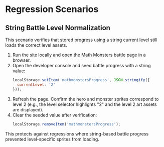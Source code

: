 # Regression Scenarios

## String Battle Level Normalization

This scenario verifies that stored progress using a string current level still loads the correct level assets.

1. Run the site locally and open the Math Monsters battle page in a browser.
2. Open the developer console and seed battle progress with a string value:
   ```js
   localStorage.setItem('mathmonstersProgress', JSON.stringify({
     currentLevel: '2'
   }));
   ```
3. Refresh the page. Confirm the hero and monster sprites correspond to level 2 (e.g., the level selector highlights "2" and the level 2 art assets are displayed).
4. Clear the seeded value after verification:
   ```js
   localStorage.removeItem('mathmonstersProgress');
   ```

This protects against regressions where string-based battle progress prevented level-specific sprites from loading.
